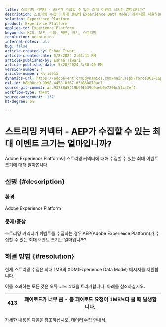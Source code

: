 ```yaml
---
title: 스트리밍 커넥터 - AEP가 수집할 수 있는 최대 이벤트 크기는 얼마입니까?
description: 스트리밍 수집이 최대 1MB의 Experience Data Model 메시지를 지원하는 Adobe Experience Platform 문제를 해결하는 방법에 대해 알아봅니다.
solution: Experience Platform
product: Experience Platform
applies-to: Experience Platform
keywords: KCS, AEP, 수집, 제한, 크기, 스트리밍
resolution: Resolution
internal-notes: null
bug: false
article-created-by: Eshaa Tiwari
article-created-date: 5/8/2024 2:01:41 PM
article-published-by: Eshaa Tiwari
article-published-date: 5/28/2024 3:30:40 PM
version-number: 4
article-number: KA-19933
dynamics-url: https://adobe-ent.crm.dynamics.com/main.aspx?forceUCI=1&pagetype=entityrecord&etn=knowledgearticle&id=0775917c-430d-ef11-9f8a-6045bd006793
exl-id: b8b08cc9-9998-4458-8f67-d5b860870acf
source-git-commit: aac93780d5419b601639e9aeb0e7206c5fca7ef4
workflow-type: tm+mt
source-wordcount: '137'
ht-degree: 6%

---
```


# 스트리밍 커넥터 - AEP가 수집할 수 있는 최대 이벤트 크기는 얼마입니까?


Adobe Experience Platform이 스트리밍 커넥터에 대해 수집할 수 있는 최대 이벤트 크기에 대해 알아봅니다.

## 설명 {#description}


### <b>환경</b>

Adobe Experience Platform

### <b>문제/증상</b>

스트리밍 커넥터가 이벤트를 수집하는 경우 AEP(Adobe Experience Platform)가 수집할 수 있는 최대 이벤트 크기는 얼마입니까?


## 해결 방법 {#resolution}


현재 스트리밍 수집은 최대 1MB의 XDM(Experience Data Model) 메시지를 지원합니다.

이를 초과하는 모든 것은 오류 코드 413을 트리거합니다. 아래를 참조하십시오.




| 413 | 페이로드가 너무 큼 - 총 페이로드 요청이 1MB보다 클 때 발생합니다. |
| --- | --- |




자세한 내용은 다음을 참조하십시오. [데이터 수집 안내서](https://experienceleague.adobe.com/en/docs/experience-platform/ingestion/tutorials/streaming-multiple-messages).
